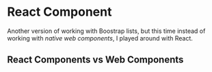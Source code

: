 # React Component

Another version of working with Boostrap lists, but this time instead of working with <i>native web components</i>, I played around with React.

## React Components vs Web Components


